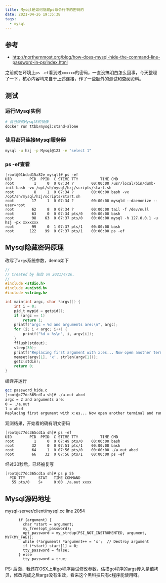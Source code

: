 ```yaml
---
title: Mysql是如何隐藏ps命令行中的密码的
date: 2021-04-26 19:35:38
tags:
  - mysql
---
```


## 参考

- http://northernmost.org/blog/how-does-mysql-hide-the-command-line-password-in-ps/index.html

之前就在环境上`ps -ef`看到过`xxxxxx`的密码，一直没搞明白怎么回事，今天整理了一下，核心内容均来自于上述连接，作了一些额外的测试和查阅资料。

## 测试

### 运行Mysql实例

```bash
# 自己做的Mysql8的镜像
docker run ttbb/mysql:stand-alone
```

### 使用密码连接Mysql服务器

```bash
mysql -u hzj -p Mysql@123 -e "select 1"
```

### ps -ef查看

```
[root@91bcbd15a82e mysql]# ps -ef
UID        PID  PPID  C STIME TTY          TIME CMD
root         1     0  0 07:34 ?        00:00:00 /usr/local/bin/dumb-init bash -vx /opt/sh/mysql/hzj/scripts/start.sh
root         8     1  0 07:34 ?        00:00:00 bash -vx /opt/sh/mysql/hzj/scripts/start.sh
root        17     1  0 07:34 ?        00:00:00 mysqld --daemonize --user=root
root        62     8  0 07:34 ?        00:00:00 tail -f /dev/null
root        63     0  0 07:34 pts/0    00:00:00 bash
root        98    63  0 07:37 pts/0    00:00:00 mysql -h 127.0.0.1 -u hzj -px xxxxxxx
root        99     0  1 07:37 pts/1    00:00:00 bash
root       122    99  0 07:37 pts/1    00:00:00 ps -ef
```

## Mysql隐藏密码原理
改写了`args`系统参数，demo如下
```c
//
// Created by 张俭 on 2021/4/26.
//
#include <stdio.h>
#include <unistd.h>
#include <string.h>

int main(int argc, char *argv[]) {
    int i = 0;
    pid_t mypid = getpid();
    if (argc == 1)
        return 1;
    printf("argc = %d and arguments are:\n", argc);
    for (i; i < argc; i++) {
        printf("%d = %s\n", i, argv[i]);
    }
    fflush(stdout);
    sleep(30);
    printf("Replacing first argument with x:es... Now open another terminal and run: ps p %d\n", (int)mypid);
    memset(argv[1], 'x', strlen(argv[1]));
    getc(stdin);
    return 0;
}

```

编译并运行

```bash
gcc password_hide.c
[root@c77dc365cd1a sh]# ./a.out abcd
argc = 2 and arguments are:
0 = ./a.out
1 = abcd
Replacing first argument with x:es... Now open another terminal and run: ps p 55

```
观测结果，开始看的确有明文密码
```
[root@c77dc365cd1a sh]# ps -ef
UID        PID  PPID  C STIME TTY          TIME CMD
root         1     0  0 07:49 pts/0    00:00:00 bash
root        32     0  0 07:51 pts/1    00:00:00 bash
root        64     1  0 07:56 pts/0    00:00:00 ./a.out abcd
root        66    32  0 07:56 pts/1    00:00:00 ps -ef
```
经过30秒后，已经被复写
```
[root@c77dc365cd1a sh]# ps p 55
  PID TTY      STAT   TIME COMMAND
   55 pts/0    S+     0:00 ./a.out xxxx
```
## Mysql源码地址

mysql-server/client/mysql.cc line 2054

```
      if (argument) {
        char *start = argument;
        my_free(opt_password);
        opt_password = my_strdup(PSI_NOT_INSTRUMENTED, argument, MYF(MY_FAE));
        while (*argument) *argument++ = 'x';  // Destroy argument
        if (*start) start[1] = 0;
        tty_password = false;
      } else
        tty_password = true;
```

PS: 后面，我还在OSX上用go程序尝试修改参数，估摸go程序的args传入是值拷贝，修改完成之后args没有生效，看来这个黑科技只有c程序能使用呀。
